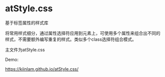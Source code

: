 # atStyle.css
基于标签属性的样式库

将常用样式细分，通过属性选择符应用到元素上，可使用多个属性来组合出不同的样式，不需要额外编写重复的样式。类似多个class选择符组合模式。

主文件为atStyle.css

Demo:

https://kiinlam.github.io/atStyle.css/

